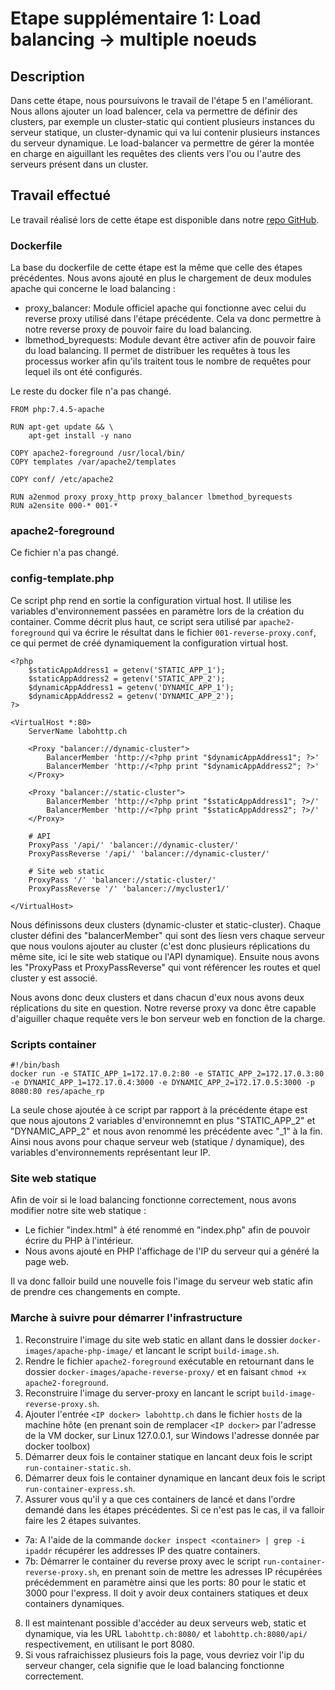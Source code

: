 # Etape supplémentaire 1: Load balancing -> multiple noeuds
## Description
Dans cette étape, nous poursuivons le travail de l'étape 5 en l'améliorant. Nous allons ajouter un load balencer, cela va permettre de définir des clusters, par exemple un cluster-static qui contient plusieurs instances du serveur statique, un cluster-dynamic qui va lui contenir plusieurs instances du serveur dynamique. Le load-balancer va permettre de gérer la montée en charge en aiguillant les requêtes des clients vers l'ou ou l'autre des serveurs présent dans un cluster.

## Travail effectué
Le travail réalisé lors de cette étape est disponible dans notre [repo GitHub](https://github.com/gollgot/RES_HTTPInfra/tree/fb-load-balancer).

### Dockerfile
La base du dockerfile de cette étape est la même que celle des étapes précédentes. Nous avons ajouté en plus le chargement de deux modules apache qui concerne le load balancing :
- proxy_balancer: Module officiel apache qui fonctionne avec celui du reverse proxy utilisé dans l'étape précédente. Cela va donc permettre à notre reverse proxy de pouvoir faire du load balancing.
- lbmethod_byrequests: Module devant être activer afin de pouvoir faire du load balancing. Il permet de distribuer les requêtes à tous les processus worker afin qu'ils traitent tous le nombre de requêtes pour lequel ils ont été configurés.

Le reste du docker file n'a pas changé.

```
FROM php:7.4.5-apache

RUN apt-get update && \
    apt-get install -y nano
    
COPY apache2-foreground /usr/local/bin/
COPY templates /var/apache2/templates

COPY conf/ /etc/apache2

RUN a2enmod proxy proxy_http proxy_balancer lbmethod_byrequests
RUN a2ensite 000-* 001-*
```

### apache2-foreground
Ce fichier n'a pas changé.

### config-template.php
Ce script php rend en sortie la configuration virtual host. Il utilise les variables d'environnement passées en paramètre lors de la création du container. Comme décrit plus haut, ce script sera utilisé par `apache2-foreground` qui va écrire le résultat dans le fichier `001-reverse-proxy.conf`, ce qui permet de créé dynamiquement la configuration virtual host.
```
<?php
	$staticAppAddress1 = getenv('STATIC_APP_1');
	$staticAppAddress2 = getenv('STATIC_APP_2');
	$dynamicAppAddress1 = getenv('DYNAMIC_APP_1');
	$dynamicAppAddress2 = getenv('DYNAMIC_APP_2');
?>

<VirtualHost *:80>
	ServerName labohttp.ch

	<Proxy "balancer://dynamic-cluster">
		BalancerMember 'http://<?php print "$dynamicAppAddress1"; ?>'
		BalancerMember 'http://<?php print "$dynamicAppAddress2"; ?>'
	</Proxy>

	<Proxy "balancer://static-cluster">
		BalancerMember 'http://<?php print "$staticAppAddress1"; ?>/'
		BalancerMember 'http://<?php print "$staticAppAddress2"; ?>/'
	</Proxy>

	# API
	ProxyPass '/api/' 'balancer://dynamic-cluster/'
	ProxyPassReverse '/api/' 'balancer://dynamic-cluster/'

	# Site web static
	ProxyPass '/' 'balancer://static-cluster/'
	ProxyPassReverse '/' 'balancer://mycluster1/'
	
</VirtualHost>
```

Nous définissons deux clusters (dynamic-cluster et static-cluster). Chaque cluster défini des "balancerMember" qui sont des liesn vers chaque serveur que nous voulons ajouter au cluster (c'est donc plusieurs réplications du même site, ici le site web statique ou l'API dynamique). Ensuite nous avons les "ProxyPass et ProxyPassReverse" qui vont référencer les routes et quel cluster y est associé.

Nous avons donc deux clusters et dans chacun d'eux nous avons deux réplications du site en question. Notre reverse proxy va donc être capable d'aiguiller chaque requête vers le bon serveur web en fonction de la charge.

### Scripts container
```
#!/bin/bash
docker run -e STATIC_APP_1=172.17.0.2:80 -e STATIC_APP_2=172.17.0.3:80 -e DYNAMIC_APP_1=172.17.0.4:3000 -e DYNAMIC_APP_2=172.17.0.5:3000 -p 8080:80 res/apache_rp
```
La seule chose ajoutée à ce script par rapport à la précédente étape est que nous ajoutons 2 variables d'environnemnt en plus "STATIC_APP_2" et "DYNAMIC_APP_2" et nous avon renommé les précédente avec "_1" à la fin. Ainsi nous avons pour chaque serveur web (statique / dynamique), des variables d'environnements représentant leur IP.

### Site web statique
Afin de voir si le load balancing fonctionne correctement, nous avons modifier notre site web statique :
- Le fichier "index.html" à été renommé en "index.php" afin de pouvoir écrire du PHP à l'intérieur.
- Nous avons ajouté en PHP l'affichage de l'IP du serveur qui a généré la page web.

Il va donc falloir build une nouvelle fois l'image du serveur web static afin de prendre ces changements en compte.

### Marche à suivre pour démarrer l'infrastructure
1. Reconstruire l'image du site web static en allant dans le dossier `docker-images/apache-php-image/` et lancant le script `build-image.sh`.
2. Rendre le fichier `apache2-foreground` exécutable en retournant dans le dossier `docker-images/apache-reverse-proxy/` et en faisant `chmod +x apache2-foreground`.
3. Reconstruire l'image du server-proxy en lancant le script `build-image-reverse-proxy.sh`.
4. Ajouter l'entrée `<IP docker> labohttp.ch` dans le fichier `hosts` de la machine hôte (en prenant soin de remplacer `<IP docker>` par l'adresse de la VM docker, sur Linux 127.0.0.1, sur Windows l'adresse donnée par docker toolbox)
5. Démarrer deux fois le container statique en lancant deux fois le script `run-container-static.sh`.
6. Démarrer deux fois le container dynamique en lancant deux fois le script `run-container-express.sh`.
7. Assurer vous qu'il y a que ces containers de lancé et dans l'ordre demandé dans les étapes précédentes. Si ce n'est pas le cas, il va falloir faire les 2 étapes suivantes.
- 7a: A l'aide de la commande `docker inspect <container> | grep -i ipaddr` récupérer les addresses IP des quatre containers.
- 7b: Démarrer le container du reverse proxy avec le script `run-container-reverse-proxy.sh`, en prenant soin de mettre les adresses IP récupérées précédemment en paramètre ainsi que les ports: 80 pour le static et 3000 pour l'express. Il doit y avoir deux containers statiques et deux containers dynamiques.
8. Il est maintenant possible d'accéder au deux serveurs web, static et dynamique, via les URL `labohttp.ch:8080/` et `labohttp.ch:8080/api/` respectivement, en utilisant le port 8080.
9. Si vous rafraichissez plusieurs fois la page, vous devriez voir l'ip du serveur changer, cela signifie que le load balancing fonctionne correctement.
